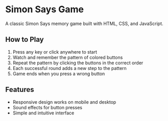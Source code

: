 # Simon Says Game

A classic Simon Says memory game built with HTML, CSS, and JavaScript.

## How to Play

1. Press any key or click anywhere to start
2. Watch and remember the pattern of colored buttons
3. Repeat the pattern by clicking the buttons in the correct order
4. Each successful round adds a new step to the pattern
5. Game ends when you press a wrong button

## Features

- Responsive design works on mobile and desktop
- Sound effects for button presses
- Simple and intuitive interface